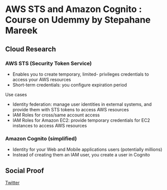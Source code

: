 
# AWS STS and Amazon Cognito : Course on Udemmy by Stepahane Mareek

## Cloud Research 
### AWS STS (Security Token Service)
- Enables you to create temporary, limited- privileges credentials to access your AWS resources
- Short-term credentials: you configure expiration period

Use cases
- Identity federation: manage user identities in external systems, and provide them with STS tokens to access AWS resources
- IAM Roles for cross/same account access
- IAM Roles for Amazon EC2: provide temporary credentials for EC2 instances to access AWS resources

### Amazon Cognito (simplified)
- Identity for your Web and Mobile applications users (potentially millions)
- Instead of creating them an IAM user, you create a user in Cognito

## Social Proof

[Twitter](https://twitter.com/tiaradwim1306/status/1626369789773090816)
